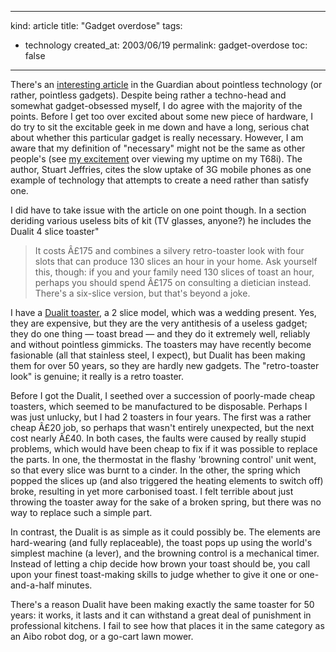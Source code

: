 -----
kind: article
title: "Gadget overdose"
tags:
- technology
created_at: 2003/06/19
permalink: gadget-overdose
toc: false
-----

<p>There's an <a href="http://www.guardian.co.uk/g2/story/0,3604,978873,00.html" title="Robots without a cause">interesting article</a> in the Guardian about pointless technology (or rather, pointless gadgets). Despite being rather a techno-head and somewhat gadget-obsessed myself, I do agree with the majority of the points. Before I get too over excited about some new piece of hardware, I do try to sit the excitable geek in me down and have a long, serious chat about whether this particular gadget is really necessary. However, I am aware that my definition of "necessary" might not be the same as other people's (see <a href="http://www.rousette.org.uk/blog/archives/bond-villain-toys/" title="Bond villain toys">my excitement</a> over viewing my uptime on my T68i). The author, Stuart Jeffries, cites the slow uptake of 3G mobile phones as one example of technology that attempts to create a need rather than satisfy one.</p>

<p>I did have to take issue with the article on one point though. In a section deriding various useless bits of kit (TV glasses, anyone?) he includes the Dualit 4 slice toaster"</p>

<blockquote>It costs Â£175 and combines a silvery retro-toaster look with four slots that can produce 130 slices an hour in your home. Ask yourself this, though: if you and your family need 130 slices of toast an hour, perhaps you should spend Â£175 on consulting a dietician instead. There's a six-slice version, but that's beyond a joke.</blockquote>

<p>I have a <a href="http://www.dualit.co.uk/index.htm" title="Dualit website">Dualit toaster</a>, a 2 slice model, which was a wedding present. Yes, they are expensive, but they are the very antithesis of a useless gadget; they do one thing &mdash; toast bread &mdash; and they do it extremely well, reliably and without pointless gimmicks. The toasters may have recently become fasionable (all that stainless steel, I expect), but Dualit has been making them for over 50 years, so they are hardly new gadgets. The "retro-toaster look" is genuine; it really is a retro toaster.</p>

<p>Before I got the Dualit, I seethed over a succession of poorly-made cheap toasters, which seemed to be manufactured to be disposable. Perhaps I was just unlucky, but I had 2 toasters in four years. The first was a rather cheap Â£20 job, so perhaps that wasn't entirely unexpected, but the next cost nearly Â£40. In both cases, the faults were caused by really stupid problems, which would have been cheap to fix if it was possible to replace the parts. In one, the thermostat in the flashy 'browning control' unit went, so that every slice was burnt to a cinder. In the other, the spring which popped the slices up (and also triggered the heating elements to switch off) broke, resulting in yet more carbonised toast. I felt terrible about just throwing the toaster away for the sake of a broken spring, but there was no way to replace such a simple part.</p>

<p>In contrast, the Dualit is as simple as it could possibly be. The elements are hard-wearing (and fully replaceable), the toast pops up using the world's simplest machine (a lever), and the browning control is a mechanical timer. Instead of letting a chip decide how brown your toast should be, you call upon your finest toast-making skills to judge whether to give it one or one-and-a-half minutes.</p>

<p>There's a reason Dualit have been making exactly the same toaster for 50 years: it works, it lasts and it can withstand a great deal of punishment in professional kitchens. I fail to see how that places it in the same category as an Aibo robot dog, or a go-cart lawn mower.</p>
